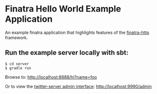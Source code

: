 # Finatra Hello World Example Application

An example finatra application that highlights features of the [finatra-http](../../http) framework.

Run the example server locally with sbt:
-----------------------------------------------------------

```
$ cd server
$ gradle run
```

Browse to: [http://localhost:8888/hi?name=foo](http://localhost:8888/hi?name=foo)

Or to view the [twitter-server admin interface](https://twitter.github.io/twitter-server/Features.html#http-admin-interface): [http://localhost:9990/admin](http://localhost:9990/admin)

